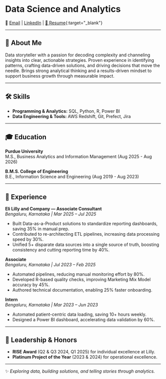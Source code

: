 # Data Science and Analytics

📧 [Email](mailto:sdurg@purdue.edu) | [LinkedIn](https://www.linkedin.com/in/sughoshdurg/) | [📄 Resume](assets/Sughosh_Durg_Resume.pdf){:target="_blank"}

---

## 👋 About Me
Data storyteller with a passion for decoding complexity and channeling insights into clear, actionable strategies.
Proven experience in identifying patterns, crafting data-driven solutions, and driving decisions that move the
needle. Brings strong analytical thinking and a results-driven mindset to support business growth through
measurable impact.

---

## 🛠 Skills
- **Programming & Analytics:** SQL, Python, R, Power BI  
- **Data Engineering & Tools:** AWS Redshift, Git, Prefect, Jira
  
---

## 🎓 Education
**Purdue University**  
M.S., Business Analytics and Information Management (Aug 2025 - Aug 2026)  

**B.M.S. College of Engineering**  
B.E., Information Science and Engineering (Aug 2019 - Aug 2023)  

---

## 💼 Experience

**Eli Lilly and Company — Associate Consultant**  
*Bengaluru, Karnataka | Mar 2025 – Jul 2025*  
- Built Data-as-a-Product solutions to standardize reporting dashboards, saving 35% in manual prep.  
- Contributed to re-architecting ETL pipelines, increasing data processing speed by 30%.  
- Unified 5+ disparate data sources into a single source of truth, boosting consistency and cutting reporting time by 40%.  

**Associate**  
*Bengaluru, Karnataka | Jul 2023 – Feb 2025*  
- Automated pipelines, reducing manual monitoring effort by 80%.  
- Developed R-based quality checks, improving Marketing Mix Model accuracy by 45%.  
- Authored technical documentation, enabling 25% faster onboarding.  

**Intern**  
*Bengaluru, Karnataka | Mar 2023 – Jun 2023*  
- Automated patient-centric data loading, saving 10+ hours weekly.  
- Designed a Power BI dashboard, accelerating data validation by 60%.  

---

## 🌟 Leadership & Honors
- **RISE Award** (Q2 & Q3 2024, Q1 2025) for individual excellence at Lilly.  
- **Platinum Project of the Year** (2023 & 2024) for operational excellence.
  
---

✨ *Exploring data, building solutions, and telling stories through analytics.*
